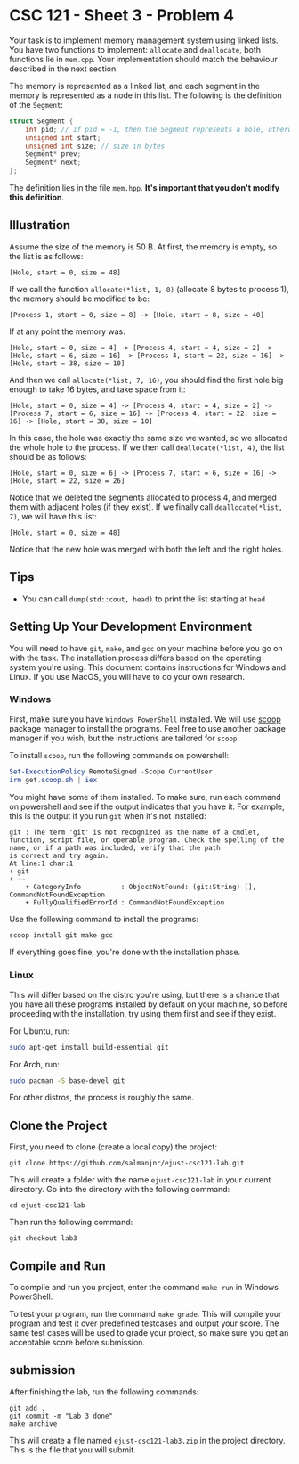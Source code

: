 # CSC 121 - Sheet 3 - Problem 4

Your task is to implement memory management system using linked lists. You have two functions to implement: `allocate` and `deallocate`, both functions lie in `mem.cpp`. Your implementation should match the behaviour described in the next section. 

The memory is represented as a linked list, and each segment in the memory is represented as a node in this list. The following is the definition of the `Segment`:

```cpp
struct Segment {
	int pid; // if pid = -1, then the Segment represents a hole, otherwise the Segment is allocated to the process with the pid
	unsigned int start;
	unsigned int size; // size in bytes
	Segment* prev;
	Segment* next;
};
```

The definition lies in the file `mem.hpp`. **It's important that you don't modify this definition**. 

## Illustration 

Assume the size of the memory is 50 B. At first, the memory is empty, so the list is as follows:
```
[Hole, start = 0, size = 48]
```

If we call the function `allocate(*list, 1, 8)` (allocate 8 bytes to process 1), the memory should be modified to be:
```
[Process 1, start = 0, size = 8] -> [Hole, start = 8, size = 40]
```

If at any point the memory was:
```
[Hole, start = 0, size = 4] -> [Process 4, start = 4, size = 2] -> [Hole, start = 6, size = 16] -> [Process 4, start = 22, size = 16] -> [Hole, start = 38, size = 10]
```

And then we call `allocate(*list, 7, 16)`, you should find the first hole big enough to take 16 bytes, and take space from it:
```
[Hole, start = 0, size = 4] -> [Process 4, start = 4, size = 2] -> [Process 7, start = 6, size = 16] -> [Process 4, start = 22, size = 16] -> [Hole, start = 38, size = 10]
```

In this case, the hole was exactly the same size we wanted, so we allocated the whole hole to the process. If we then call `deallocate(*list, 4)`, the list should be as follows:
```
[Hole, start = 0, size = 6] -> [Process 7, start = 6, size = 16] -> [Hole, start = 22, size = 26]
```

Notice that we deleted the segments allocated to process 4, and merged them with adjacent holes (if they exist). If we finally call `deallocate(*list, 7)`, we will have this list:
```
[Hole, start = 0, size = 48]
```

Notice that the new hole was merged with both the left and the right holes.

## Tips

* You can call `dump(std::cout, head)` to print the list starting at `head`

## Setting Up Your Development Environment

You will need to have `git`, `make`, and `gcc` on your machine before you go on with the task. The installation process differs based on the operating system you're using. This document contains instructions for Windows and Linux. If you use MacOS, you will have to do your own research.

### Windows

First, make sure you have `Windows PowerShell` installed. We will use [scoop](https://scoop.sh/) package manager to install the programs. Feel free to use another package manager if you wish, but the instructions are tailored for `scoop`.

To install `scoop`, run the following commands on powershell:

```powershell
Set-ExecutionPolicy RemoteSigned -Scope CurrentUser
irm get.scoop.sh | iex
```

You might have some of them installed. To make sure, run each command on powershell and see if the output indicates that you have it. For example, this is the output if you run `git` when it's not installed:

```
git : The term 'git' is not recognized as the name of a cmdlet, function, script file, or operable program. Check the spelling of the name, or if a path was included, verify that the path
is correct and try again.
At line:1 char:1
+ git
+ ~~
    + CategoryInfo          : ObjectNotFound: (git:String) [], CommandNotFoundException
    + FullyQualifiedErrorId : CommandNotFoundException
```

Use the following command to install the programs:

```powershell
scoop install git make gcc
```

If everything goes fine, you're done with the installation phase.

### Linux

This will differ based on the distro you're using, but there is a chance that you have all these programs installed by default on your machine, so before proceeding with the installation, try using them first and see if they exist.

For Ubuntu, run:

```sh
sudo apt-get install build-essential git
```

For Arch, run:

```sh
sudo pacman -S base-devel git
```

For other distros, the process is roughly the same.

## Clone the Project

First, you need to clone (create a local copy) the project:

```
git clone https://github.com/salmanjnr/ejust-csc121-lab.git
```

This will create a folder with the name `ejust-csc121-lab` in your current directory. Go into the directory with the following command:

```
cd ejust-csc121-lab
```

Then run the following command:

```
git checkout lab3
```

## Compile and Run

To compile and run you project, enter the command `make run` in Windows PowerShell.

To test your program, run the command `make grade`. This will compile your program and test it over predefined testcases and output your score. The same test cases will be used to grade your project, so make sure you get an acceptable score before submission.

## submission

After finishing the lab, run the following commands:

```
git add .
git commit -m "Lab 3 done"
make archive
```

This will create a file named `ejust-csc121-lab3.zip` in the project directory. This is the file that you will submit.
